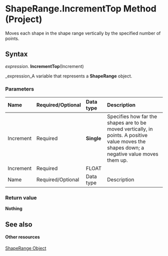 
# ShapeRange.IncrementTop Method (Project)
Moves each shape in the shape range vertically by the specified number of points.

## Syntax

 _expression_. **IncrementTop**(Increment)

 _expression_A variable that represents a  **ShapeRange** object.


### Parameters



|**Name**|**Required/Optional**|**Data type**|**Description**|
|:-----|:-----|:-----|:-----|
|Increment|Required| **Single**|Specifies how far the shapes are to be moved vertically, in points. A positive value moves the shapes down; a negative value moves them up.|
|Increment|Required|FLOAT||
|Name|Required/Optional|Data type|Description|

### Return value

 **Nothing**


## See also


#### Other resources


 [ShapeRange Object](315031aa-4b8c-424b-26e7-ce15897beb05.md)
